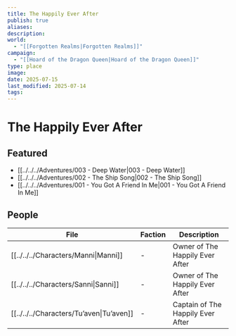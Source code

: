 ```yaml
---
title: The Happily Ever After
publish: true
aliases: 
description: 
world:
  - "[[Forgotten Realms|Forgotten Realms]]"
campaign:
  - "[[Hoard of the Dragon Queen|Hoard of the Dragon Queen]]"
type: place
image: 
date: 2025-07-15
last_modified: 2025-07-14
tags: 
---
```

# The Happily Ever After

## Featured
- [[../../../Adventures/003 - Deep Water|003 - Deep Water]]
- [[../../../Adventures/002 - The Ship Song|002 - The Ship Song]]
- [[../../../Adventures/001 - You Got A Friend In Me|001 - You Got A Friend In Me]]

## People
| File                                       | Faction | Description                       |
| ------------------------------------------ | ------- | --------------------------------- |
| [[../../../Characters/Manni\|Manni]]     | \-      | Owner of The Happily Ever After   |
| [[../../../Characters/Sanni\|Sanni]]     | \-      | Owner of The Happily Ever After   |
| [[../../../Characters/Tu’aven\|Tu’aven]] | \-      | Captain of The Happily Ever After |

